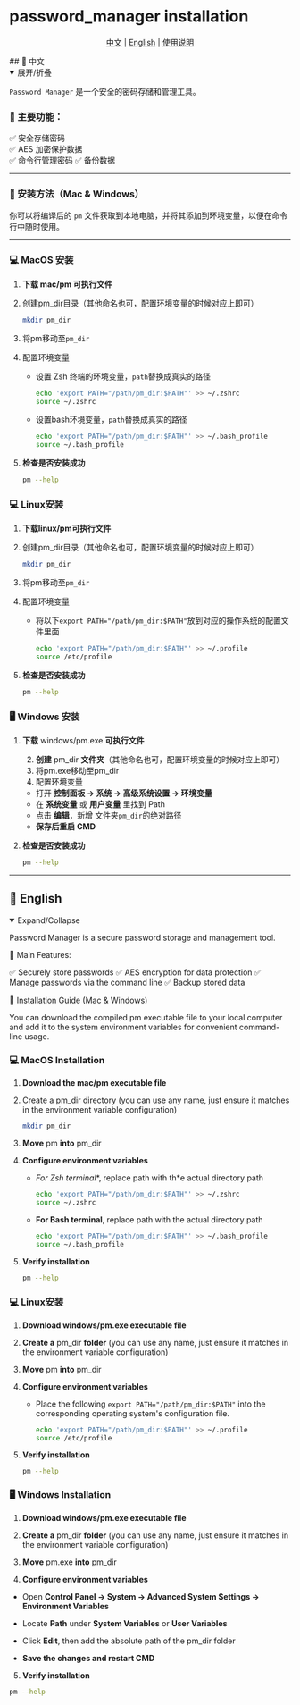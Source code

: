 # password_manager installation
<p align="center">
  <a href="#zh">中文</a> | <a href="#en">English</a> |  <a href="https://github.com/mike120200/password_manager/blob/main/README-use.md">使用说明</a>
</p>
## <a id="zh"></a>📌 中文
<details open>
<summary>展开/折叠</summary>

`Password Manager` 是一个安全的密码存储和管理工具。

### 📌 主要功能：
✅ 安全存储密码  
✅ AES 加密保护数据  
✅ 命令行管理密码
✅ 备份数据

---

### 🚀 安装方法（Mac & Windows）
你可以将编译后的 `pm` 文件获取到本地电脑，并将其添加到环境变量，以便在命令行中随时使用。

---

### **💻 MacOS 安装**
1. **下载 mac/pm 可执行文件**

2. 创建pm_dir目录（其他命名也可，配置环境变量的时候对应上即可）

   ```sh
   mkdir pm_dir
   ```

3. 将pm移动至`pm_dir`

4. 配置环境变量

    + 设置 Zsh 终端的环境变量，`path`替换成真实的路径

      ```sh
      echo 'export PATH="/path/pm_dir:$PATH"' >> ~/.zshrc
      source ~/.zshrc
      ```

    + 设置bash环境变量，`path`替换成真实的路径

      ```sh
      echo 'export PATH="/path/pm_dir:$PATH"' >> ~/.bash_profile
      source ~/.bash_profile
      ```

5. **检查是否安装成功**

    ```sh
    pm --help
    ```

### **💻 Linux安装**

1. **下载linux/pm可执行文件**

2. 创建pm_dir目录（其他命名也可，配置环境变量的时候对应上即可）

   ```sh
   mkdir pm_dir
   ```

3. 将pm移动至`pm_dir`

4. 配置环境变量

   + 将以下`export PATH="/path/pm_dir:$PATH"`放到对应的操作系统的配置文件里面

     ```sh
     echo 'export PATH="/path/pm_dir:$PATH"' >> ~/.profile
     source /etc/profile
     ```

5. **检查是否安装成功**

   ```sh
   pm --help
   ```



### **🖥️ Windows 安装**

1. **下载** windows/pm.exe **可执行文件**

 	2. **创建** pm_dir **文件夹**（其他命名也可，配置环境变量的时候对应上即可）
 	3. 将pm.exe移动至pm_dir
 	4. 配置环境变量
     + 打开 **控制面板 → 系统 → 高级系统设置 → 环境变量**
     + 在 **系统变量** 或 **用户变量** 里找到 Path
     + 点击 **编辑**，新增 文件夹`pm_dir`的绝对路径
     + **保存后重启 CMD**

5. **检查是否安装成功**

   ```sh
   pm --help
   ```



</details>

---
## <a id="en"></a>📌 English

<details open>  
<summary>Expand/Collapse</summary>  

Password Manager is a secure password storage and management tool.

📌 Main Features:

✅ Securely store passwords
✅ AES encryption for data protection
✅ Manage passwords via the command line
✅ Backup stored data

🚀 Installation Guide (Mac & Windows)

You can download the compiled pm executable file to your local computer and add it to the system environment variables for convenient command-line usage.

### 💻 MacOS Installation

 1. **Download the mac/pm executable file**

 2. Create a pm_dir directory (you can use any name, just ensure it matches in the environment variable configuration)

    ```sh
    mkdir pm_dir  
    ```

3.  **Move** pm **into** pm_dir

4. **Configure environment variables**

   + *For Zsh terminal**, replace path with th*e actual directory path

     ```sh
     echo 'export PATH="/path/pm_dir:$PATH"' >> ~/.zshrc  
     source ~/.zshrc 
     ```

   + **For Bash terminal**, replace path with the actual directory path

     ```sh
     echo 'export PATH="/path/pm_dir:$PATH"' >> ~/.bash_profile  
     source ~/.bash_profile 
     ```


5. **Verify installation**

   ```sh
   pm --help 
   ```

### 💻 Linux安装

1. **Download windows/pm.exe executable file**

2. **Create a** pm_dir **folder** (you can use any name, just ensure it matches in the environment variable configuration)

3. **Move** pm **into** pm_dir

4. **Configure environment variables**

   + Place the following `export PATH="/path/pm_dir:$PATH"` into the corresponding operating system's configuration file.

     ```sh
     echo 'export PATH="/path/pm_dir:$PATH"' >> ~/.profile
     source /etc/profile
     ```

5. **Verify installation**

   ```sh
   pm --help 
   ```

   

### **🖥️ Windows Installation**

1. **Download windows/pm.exe executable file**

2. **Create a** pm_dir **folder** (you can use any name, just ensure it matches in the environment variable configuration)

3. **Move** pm.exe **into** pm_dir

4. **Configure environment variables**

+ Open **Control Panel → System → Advanced System Settings → Environment Variables**

+ Locate **Path** under **System Variables** or **User Variables**

+ Click **Edit**, then add the absolute path of the pm_dir folder

+ **Save the changes and restart CMD**

5. **Verify installation**

```sh
pm --help 
```


​    

</details>

